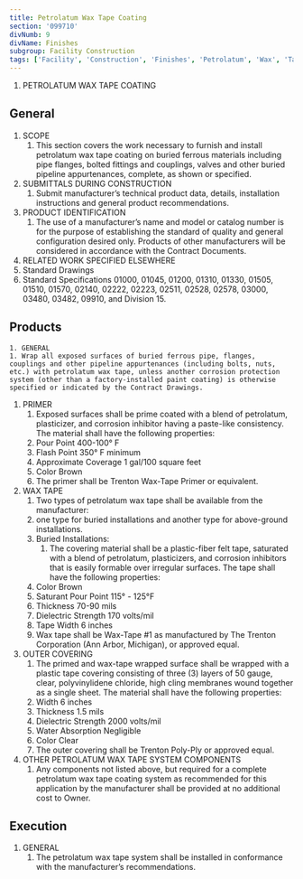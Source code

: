 ```yaml
---
title: Petrolatum Wax Tape Coating
section: '099710'
divNumb: 9
divName: Finishes
subgroup: Facility Construction
tags: ['Facility', 'Construction', 'Finishes', 'Petrolatum', 'Wax', 'Tape', 'Coating']
---
```



1. PETROLATUM WAX TAPE COATING
## General

01. SCOPE
	1. This section covers the work necessary to furnish and install petrolatum wax tape coating on buried ferrous materials including pipe flanges, bolted fittings and couplings, valves and other buried pipeline appurtenances, complete, as shown or specified. 
02. SUBMITTALS DURING CONSTRUCTION
	1. Submit manufacturer’s technical product data, details, installation instructions and general product recommendations. 
03. PRODUCT IDENTIFICATION
	1. The use of a manufacturer’s name and model or catalog number is for the purpose of establishing the standard of quality and general configuration desired only. Products of other manufacturers will be considered in accordance with the Contract Documents. 
04. RELATED WORK SPECIFIED ELSEWHERE
   1. Standard Drawings
2. Standard Specifications 01000, 01045, 01200, 01310, 01330, 01505, 01510, 01570, 02140, 02222, 02223, 02511, 02528, 02578, 03000, 03480, 03482, 09910, and Division 15.

## Products

	1. GENERAL
	1. Wrap all exposed surfaces of buried ferrous pipe, flanges, couplings and other pipeline appurtenances (including bolts, nuts, etc.) with petrolatum wax tape, unless another corrosion protection system (other than a factory-installed paint coating) is otherwise specified or indicated by the Contract Drawings. 
1. PRIMER
	1. Exposed surfaces shall be prime coated with a blend of petrolatum, plasticizer, and corrosion inhibitor having a paste-like consistency. The material shall have the following properties:
   1. Pour Point 400-100° F 
   1. Flash Point 350° F minimum 
   1. Approximate Coverage 1 gal/100 square feet 
   1. Color Brown 
   1. The primer shall be Trenton Wax-Tape Primer or equivalent. 
1. WAX TAPE
	1. Two types of petrolatum wax tape shall be available from the manufacturer:
      1. one type for buried installations and another type for above-ground installations. 
   1. Buried Installations:
      1. The covering material shall be a plastic-fiber felt tape, saturated with a blend of petrolatum, plasticizers, and corrosion inhibitors that is easily formable over irregular surfaces. The tape shall have the following properties:
   1. Color Brown 
   1. Saturant Pour Point 115° - 125°F 
   1. Thickness 70-90 mils 
   1. Dielectric Strength 170 volts/mil 
   1. Tape Width 6 inches 
   1. Wax tape shall be Wax-Tape #1 as manufactured by The Trenton Corporation (Ann Arbor, Michigan), or approved equal. 
1. OUTER COVERING
	1. The primed and wax-tape wrapped surface shall be wrapped with a plastic tape covering consisting of three (3) layers of 50 gauge, clear, polyvinylidene chloride, high cling membranes wound together as a single sheet. The material shall have the following properties:
   1. Width 6 inches 
   1. Thickness 1.5 mils 
   1. Dielectric Strength 2000 volts/mil 
   1. Water Absorption Negligible 
   1. Color Clear 
   1. The outer covering shall be Trenton Poly-Ply or approved equal. 
1. OTHER PETROLATUM WAX TAPE SYSTEM COMPONENTS
	1. Any components not listed above, but required for a complete petrolatum wax tape coating system as recommended for this application by the manufacturer shall be provided at no additional cost to Owner. 

## Execution

1. GENERAL
	1. The petrolatum wax tape system shall be installed in conformance with the manufacturer’s recommendations. 


